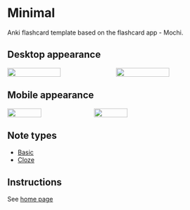 # Minimal

Anki flashcard template based on the flashcard app - Mochi.

## Desktop appearance

<div style="display:flex; flex-flow:row wrap;">
  <img src="https://github.com/burtmacklin23/anki-templates/blob/main/assets/screenshots/minimal-desktop-light.png" width="49%">
  <img src="https://github.com/burtmacklin23/anki-templates/blob/main/assets/screenshots/minimal-desktop-dark.png" width="49%">
</div>

## Mobile appearance
<div style="display:flex; flex-flow:row wrap;">
  <img src="https://github.com/burtmacklin23/anki-templates/blob/main/assets/screenshots/minimal-mobile-light.png" width="39%">
  <img src="https://github.com/burtmacklin23/anki-templates/blob/main/assets/screenshots/minimal-mobile-dark.png" width="39%">
</div>

## Note types

-   [Basic](./minimal-basic)
-   [Cloze](./minimal-cloze)

## Instructions
See [home page](../../README.md/#instructions)
